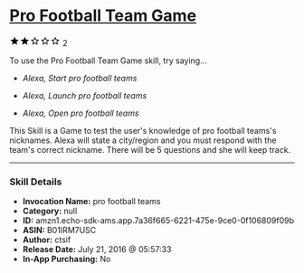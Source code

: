# [Pro Football Team Game](http://alexa.amazon.com/#skills/amzn1.echo-sdk-ams.app.7a36f665-6221-475e-9ce0-0f106809f09b)
![2 stars](../../images/ic_star_black_18dp_1x.png)![2 stars](../../images/ic_star_black_18dp_1x.png)![2 stars](../../images/ic_star_border_black_18dp_1x.png)![2 stars](../../images/ic_star_border_black_18dp_1x.png)![2 stars](../../images/ic_star_border_black_18dp_1x.png) 2

To use the Pro Football Team Game skill, try saying...

* *Alexa, Start pro football teams*

* *Alexa, Launch pro football teams*

* *Alexa, Open pro football teams*

This Skill is a Game to test the user's knowledge of pro football teams's nicknames.  Alexa will state a city/region and you must respond with the team's correct nickname.  There will be 5 questions and she will keep track.

***

### Skill Details

* **Invocation Name:** pro football teams
* **Category:** null
* **ID:** amzn1.echo-sdk-ams.app.7a36f665-6221-475e-9ce0-0f106809f09b
* **ASIN:** B01IRM7USC
* **Author:** ctsif
* **Release Date:** July 21, 2016 @ 05:57:33
* **In-App Purchasing:** No
